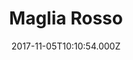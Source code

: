 ---
date: 2017-11-05T10:10:54.000Z
title: Maglia Rosso
latitude: 52.19020828674799
longitude: 0.7234411384232506
category: checkin
---